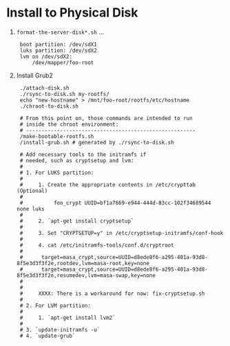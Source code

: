# Install to Physical Disk

1. `format-the-server-disk*.sh` ...

		boot partition: /dev/sdX1
		luks partition: /dev/sdX2
		lvm on /dev/sdX2:
			/dev/mapper/foo-root
		
2. Install Grub2

		./attach-disk.sh
		./rsync-to-disk.sh my-rootfs/
		echo "new-hostname" > /mnt/foo-root/rootfs/etc/hostname
		./chroot-to-disk.sh
		
		# From this point on, those commands are intended to run 
		# inside the chroot environment: 
		# -------------------------------------------------------
		/make-bootable-rootfs.sh
		/install-grub.sh # generated by ./rsync-to-disk.sh

		# Add necessary tools to the initramfs if 
		# needed, such as cryptsetup and lvm:
		# 
		# 1. For LUKS partition: 
		#
		#     1. Create the appropriate contents in /etc/crypttab (Optional)
		#
		#          foo_crypt UUID=bf1a7669-e944-444d-83cc-102f34689544 none luks
		# 
		#     2. `apt-get install cryptsetup`
		#
		#     3. Set "CRYPTSETUP=y" in /etc/cryptsetup-initramfs/conf-hook
		#
		#     4. cat /etc/initramfs-tools/conf.d/cryptroot 
		#
		#	   target=masa_crypt,source=UUID=d8ede8f6-a295-401a-93d8-8f5e3d3f3f2e,rootdev,lvm=masa-root,key=none
		#	   target=masa_crypt,source=UUID=d8ede8f6-a295-401a-93d8-8f5e3d3f3f2e,resumedev,lvm=masa-swap,key=none
		#
		#
		#     XXXX: There is a workaround for now: fix-cryptsetup.sh
		#
		# 2. For LVM partition:
		#
		#     1. `apt-get install lvm2`
		# 
		# 3. `update-initramfs -u`
		# 4. `update-grub`



